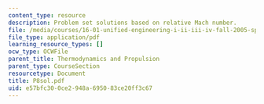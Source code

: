 ```yaml
---
content_type: resource
description: Problem set solutions based on relative Mach number.
file: /media/courses/16-01-unified-engineering-i-ii-iii-iv-fall-2005-spring-2006/e57bfc300ce2948a695083ce20ff3c67_P8sol.pdf
file_type: application/pdf
learning_resource_types: []
ocw_type: OCWFile
parent_title: Thermodynamics and Propulsion
parent_type: CourseSection
resourcetype: Document
title: P8sol.pdf
uid: e57bfc30-0ce2-948a-6950-83ce20ff3c67
---
```

